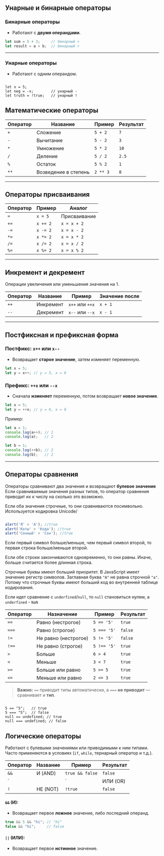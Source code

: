 ## Унарные и бинарные операторы

### Бинарные операторы

- Работают с **двумя операндами**.

```js
let sum = 5 + 3;     // бинарный +
let result = a > b;  // бинарный >
```
---
### Унарные операторы

- Работают с одним операндом.
```

let x = 5;
let neg = -x;        // унарный -
let truth = !true;   // унарный !
```

## Математические операторы

| Оператор | Название             | Пример   | Результат |
| -------- | -------------------- | -------- | --------- |
| `+`      | Сложение             | `5 + 2`  | `7`       |
| `-`      | Вычитание            | `5 - 2`  | `3`       |
| `*`      | Умножение            | `5 * 2`  | `10`      |
| `/`      | Деление              | `5 / 2`  | `2.5`     |
| `%`      | Остаток              | `5 % 2`  | `1`       |
| `**`     | Возведение в степень | `2 ** 3` | `8`       |

---

##  Операторы присваивания

| Оператор | Пример   | Аналог       |
| -------- | -------- | ------------ |
| `=`      | `x = 5`  | Присваивание |
| `+=`     | `x += 2` | `x = x + 2`  |
| `-=`     | `x -= 2` | `x = x - 2`  |
| `*=`     | `x *= 2` | `x = x * 2`  |
| `/=`     | `x /= 2` | `x = x / 2`  |
| `%=`     | `x %= 2` | `x = x % 2`  |

---

## Инкремент и декремент

Операции увеличения или уменьшения значения на 1.

| Оператор | Название  | Пример          | Значение после |
| -------- | --------- | --------------- | -------------- |
| `++`     | Инкремент | `x++` или `++x` | `x + 1`        |
| `--`     | Декремент | `x--` или `--x` | `x - 1`        |

---

##  Постфиксная и префиксная форма

### Постфикс: `x++` или `x--`
- Возвращает **старое значение**, затем изменяет переменную.

```js
let x = 5;
let y = x++; // y = 5, x = 6
```

### Префикс: `++x` или `--x`
- Сначала **изменяет** переменную, потом возвращает **новое значение**.

```js
let x = 5;
let y = ++x; // y = 6, x = 6
```

Пример:
```js
let a = 1;
console.log(a++); // 1
console.log(a);   // 2

let b = 1;
console.log(++b); // 2
console.log(b);   // 2
```

---
## Операторы сравнения

Операторы сравнивают два значения и возвращают **булевое значение**
Если сравниваемые значения разных типов, то оператор сравнения приводит их к числу на сколько это возможно.

Если оба значения строчные, то они сравниваются посимвольно. Используется кодировка Unicode/ 
```js

alert('Я' > 'А'); //true
alert('Коты' > 'Кода'); //true
alert('Сонный' > 'Сон'); //true
```

Если первый символ больше/меньше, чем первый символ второй, то первая строка больше/меньше второй.

Если обе строки закончиваются одновременно, то они равны. Иначе, больше считается более длинная строка.

Строчные буквы имеют больший приоритет. В JavaScript имеет значение регистр символов. Заглавная буква `"A"` не равна строчной `"a"`. Потому что строчные буквы имеют больший код во внутренней таблице кодирования.

Если идет сравнение с `underfined`/`null`, то `null` становиться нулем, а `underfined` - `NaN`

| Оператор | Назначение           | Пример      | Результат |
| -------- | -------------------- | ----------- | --------- |
| `==`     | Равно (нестрогое)    | `5 == '5'`  | `true`    |
| `===`    | Равно (строгое)      | `5 === '5'` | `false`   |
| `!=`     | Не равно (нестрогое) | `5 != '5'`  | `false`   |
| `!==`    | Не равно (строгое)   | `5 !== '5'` | `true`    |
| `>`      | Больше               | `6 > 4`     | `true`    |
| `<`      | Меньше               | `3 < 7`     | `true`    |
| `>=`     | Больше или равно     | `5 >= 5`    | `true`    |
| `<=`     | Меньше или равно     | `2 <= 3`    | `true`    |
> **Важно:** `==` приводит типы автоматически, а `===` **не приводит** — сравнивает и **тип**.

```

5 == "5";   // true
5 === "5";  // false
null == undefined; // true
null === undefined; // false
```

## Логические операторы

Работают с булевыми значениями или приводимыми к ним типами. Часто применяются в условиях (`if`, `while`, тернарный оператор и т.д.).

|Оператор|Название|Пример|Результат|
|---|---|---|---|
|`&&`|И (AND)|`true && false`|`false`|
|`||`|ИЛИ (OR)|
|`!`|НЕ (NOT)|`!true`|`false`|
#### `&&` (И):

- Возвращает первое **ложное** значение, либо последний операнд.
``` js
true && 5 && "hi"; // "hi"
false && "hi";     // false
```

#### `||` (ИЛИ):

- Возвращает первое **истинное** значение.
